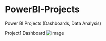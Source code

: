 # PowerBI-Projects
Power BI Projects (Dashboards, Data Analysis)

Project1 Dashboard
![image](https://github.com/user-attachments/assets/7fa19695-b34e-4ff8-8fcf-3b9116373d9d)
